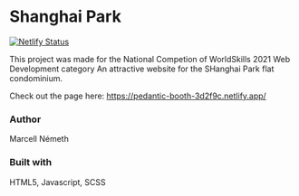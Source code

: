 # Shanghai Park 

[![Netlify Status](https://api.netlify.com/api/v1/badges/be93b718-a6df-402a-b4a4-855ba186c97d/deploy-status)](https://app.netlify.com/sites/pedantic-booth-3d2f9c/deploys)

This project was made for the National Competion of WorldSkills 2021 Web Development category
An attractive website for the SHanghai Park flat condominium.

Check out the page here: https://pedantic-booth-3d2f9c.netlify.app/

### Author ###

Marcell Németh 

### Built with ###

HTML5, Javascript, SCSS
